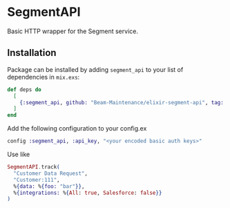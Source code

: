 # SegmentAPI

Basic HTTP wrapper for the Segment service.

## Installation

Package can be installed by adding `segment_api` to your list of dependencies in `mix.exs`:

```elixir
def deps do
  [
    {:segment_api, github: "Beam-Maintenance/elixir-segment-api", tag: "v0.5.0"}
  ]
end
```

Add the following configuration to your config.ex

```elixir
config :segment_api, :api_key, "<your encoded basic auth keys>"
```

Use like

```elixir
SegmentAPI.track(
  "Customer Data Request",
  "Customer:111",
  %{data: %{foo: "bar"}},
  %{integrations: %{All: true, Salesforce: false}}
)
```
